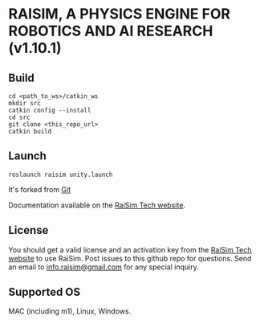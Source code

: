# RAISIM, A PHYSICS ENGINE FOR ROBOTICS AND AI RESEARCH (v1.10.1)

## Build

```
cd <path_to_ws>/catkin_ws
mkdir src
catkin config --install
cd src
git clone <this_repo_url>
catkin build
```

## Launch
```
roslaunch raisim unity.launch
```

It's forked from [Git](https://github.com/raisimTech/raisimLib)

Documentation available on the [RaiSim Tech website](http://raisim.com).

## License

You should get a valid license and an activation key from the [RaiSim Tech website](http://raisim.com) to use RaiSim.
Post issues to this github repo for questions.
Send an email to info.raisim@gmail.com for any special inquiry.

## Supported OS

MAC (including m1), Linux, Windows.
